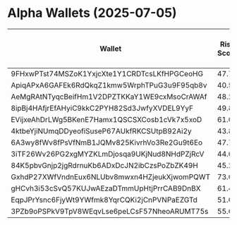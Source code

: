 # Alpha Wallets (2025-07-05)

| Wallet | Risk Score | Backtesting ROI (SOL) | Portfolio Value (USD) | SOL Balance | Farming Attempts / Total Tokens | Farming Ratio (%) | Median/Avg Risk of Last 10 Tokens | Median/Avg MC of Last 10 Tokens | Winrate (%) | ROI (%) | ROI (1D) (%) | Win Rate 1D (%) | Tokens (1D) | ROI (7D) (%) | Win Rate 7D (%) | Tokens (7D) | ROI (30D) (%) | Win Rate 30D (%) | Tokens (30D) | Realized Gains (USD) | Unrealized Gains (USD) | Median/Avg Holding Time (min) | Buy Size | Median/Avg Profit % Per Trade | Median/Avg Loss % Per Trade |
|----------|----------|----------|----------|----------|----------|----------|----------|----------|----------|----------|----------|----------|----------|----------|----------|----------|----------|----------|----------|----------|----------|----------|----------|----------|----------|
| 9FHxwPTst74MSZoK1YxjcXte1Y1CRDTcsLKfHPGCeoHG | 47.75 | 1059.42% | $28345.96 | 47.3126 | 0 / 17 | 0.00% | 4.50/4.80 | $1.31M/$6.24M | 58.82% | 33.12% | 0.00% | 0.00% | 0 | 6.55% | 80.00% | 3 | 32.66% | 70.00% | 5 | $18136.04 | $-47.87 | 2969.50/13447.07 | $950.38 | 527.95%/17445.48% | -62.05%/-51.52% |
| ApiqAPxA6GAFEk6RdQkqZ1kmw5WrphTPuG3u9F95qb8v | 40.55 | 163.78% | $5200.23 | 30.9333 | 0 / 14 | 0.00% | 1.50/1.90 | $10.66M/$901.44M | 50.00% | 83.33% | 0.00% | 0.00% | 0 | 29.84% | 100.00% | 0 | 29.84% | 100.00% | 0 | $17157.55 | $57.46 | 1337.50/33908.59 | $266.11 | 42.49%/311.97% | -78.53%/-63.19% |
| AeMgRAtNTyqcBeifHm1V2DPZTKKaY1WE9cxMsoCrAWAf | 48.25 | 44.68% | $12948.25 | 8.7477 | 0 / 20 | 0.00% | 4.50/4.30 | $1.49M/$3.27M | 45.00% | 64.63% | 0.72% | 100.00% | 0 | 27.95% | 37.50% | 5 | 79.03% | 44.44% | 8 | $24176.90 | $958.25 | 4750.42/20618.53 | $686.32 | 30.52%/87.75% | -65.47%/-59.66% |
| 8ipBj4HAfjrEfAHyiC9kkC2PYH82Sd3JwfyXVDEL9YyF | 49.85 | 23.38% | $14507.31 | 49.5798 | 1 / 26 | 3.85% | 6.00/5.20 | $164.53K/$1.50M | 53.85% | 62.30% | 0.00% | 0.00% | 0 | 67.55% | 80.00% | 5 | 586.46% | 50.00% | 16 | $14530.80 | $935.71 | 317.78/2933.59 | $438.65 | 64.53%/92.50% | -68.93%/-53.92% |
| EVijxeAhDrLWg5BKenE7Hamx1QSCSXCosb1cVk7x5xoD | 61.08 | 21.52% | $837.96 | 5.6661 | 0 / 17 | 0.00% | 5.50/5.70 | $14.01K/$23.22K | 64.71% | 40.00% | 4.19% | 50.00% | 5 | 1310.21% | 66.67% | 15 | 100.00% | 64.71% | 17 | $5020.49 | $0.00 | 21.00/66.33 | $422.32 | -/- | -/- |
| 4ktbeYjiNUmqDDyeofiSuseP67AUkfRKCSUtpB92Ai2y | 43.88 | 7.19% | $5231.85 | 21.4997 | 0 / 43 | 0.00% | 5.00/4.80 | $644.04K/$2.06M | 83.72% | 55.56% | 10.43% | 100.00% | 3 | 72.19% | 76.92% | 20 | 100.00% | 83.72% | 43 | $3747.27 | $525.22 | 698.06/1101.07 | $138.13 | -/- | -/- |
| 6A3wy8fWv8fPsVfNmB1JQMv825KivrhVo3Re2Gu9t6Eo | 47.71 | 2.07% | $23529.69 | 15.3830 | 0 / 72 | 0.00% | 2.00/2.40 | $513.38K/$2.24M | 55.56% | 26.81% | 0.01% | 75.00% | 0 | 0.15% | 71.43% | 0 | 0.80% | 68.42% | 4 | $43523.50 | $-227.70 | 55670.07/107856.82 | $87.83 | 29.48%/74.44% | -28.46%/-39.59% |
| 3iTF26Wv26PG2xgMYZKLmDjosqa9UKjNud8NHdPZjRcV | 44.00 | 1.51% | $15671.76 | 90.4476 | 0 / 20 | 0.00% | 4.00/4.30 | $358.60K/$579.49K | 55.00% | 10.27% | 0.33% | 45.45% | 9 | 100.00% | 55.00% | 20 | 100.00% | 55.00% | 20 | $1141.03 | $-4.46 | 391.29/776.62 | $176.80 | -/- | -/- |
| 84K5pbvGnjp2jgRdrnuKb6ADxDcJN2ibCzsPoZbZK49H | 45.21 | 1.13% | $3349.60 | 9.2736 | 2 / 29 | 6.90% | 2.00/3.30 | $1.63M/$1.95M | 68.97% | 7.35% | 50.60% | 66.67% | 5 | 48.23% | 66.67% | 12 | 974.00% | 70.37% | 26 | $1485.03 | $36.44 | 166.03/3119.99 | $172.00 | 6.51%/6.51% | -5.04%/-5.04% |
| GxhdP27XWfVndnEux6NLUbv8mwxn4HZjeukXjwomPQWT | 73.09 | 0.91% | $1598.15 | 10.8025 | 2 / 47 | 4.26% | 8.00/6.40 | $19.38K/$75.75K | 46.81% | 22.82% | 2.36% | 44.44% | 7 | 53.79% | 42.86% | 28 | 53.74% | 41.38% | 29 | $1282.79 | $161.71 | 13.50/815.20 | $120.81 | 59.75%/87.60% | -16.49%/-25.73% |
| gHCvh3i53cSvQ57KUJwAEzaDTmmUpHtjPrrCAB9DnBX | 61.41 | 0.71% | $2534.03 | 17.1345 | 1 / 34 | 2.94% | 4.00/4.50 | $9.92K/$75.84K | 58.82% | 13.76% | 2.50% | 100.00% | 1 | 257.26% | 50.00% | 14 | 100.00% | 58.82% | 34 | $2271.06 | $-0.00 | 20.60/291.22 | $408.94 | -/- | -/- |
| EqpJPrYsnc6FjyWt9YWfmk8YqrCQKi2jCnPVNPaEZGTd | 51.00 | 0.00% | $2999.98 | 13.9947 | 0 / 23 | 0.00% | 0.00/0.00 | $908.73M/$1.64B | 60.87% | 21.19% | -0.00% | 0.00% | 0 | -0.00% | 0.00% | 0 | 0.30% | 100.00% | 0 | $23499.67 | $856.58 | 140712.79/132227.26 | $313.37 | 28.11%/32.89% | -28.62%/-39.80% |
| 3PZb9oPSPkV9TpV8WEqvLse6peLCsF57NheoARUMT75s | 55.66 | 0.00% | $4594.37 | 28.0790 | 0 / 277 | 0.00% | 3.50/4.10 | $264.66K/$598.48K | 60.29% | 34.60% | 0.31% | 100.00% | 0 | 7.55% | 100.00% | 5 | 97.16% | 67.24% | 42 | $32357.67 | $2153.12 | 3344.41/39592.52 | $113.88 | 45.50%/119.47% | -19.14%/-26.03% |
